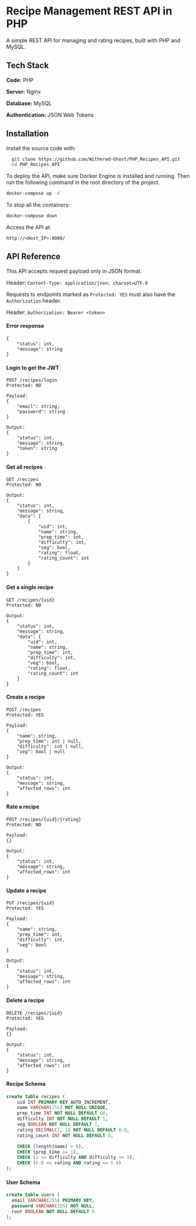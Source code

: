 # Recipe Management REST API in PHP

A simple REST API for managing and rating recipes, built with PHP and MySQL.

## Tech Stack

**Code:** PHP

**Server:** Nginx

**Database:** MySQL

**Authentication:** JSON Web Tokens

## Installation

Install the source code with:

```bash
  git clone https://github.com/Withered-Ghost/PHP_Recipes_API.git
  cd PHP_Recipes_API
```

To deploy the API, make sure Docker Engine is installed and running. Then run the following command in the root directory of the project.

```bash
docker-compose up -d
```

To stop all the containers:

```bash
docker-compose down
```

Access the API at:

```
http://<Host_IP>:8080/
```

## API Reference

This API accepts request payload only in JSON format.

Header: `Content-Type: application/json; charset=UTF-8`

Requests to endpoints marked as `Protected: YES` must also have the `Authorization` header.

Header: `Authorization: Bearer <token>`

#### Error response

```
{
    "status": int,
    "message": string
}
```

#### Login to get the JWT

```
POST /recipes/login
Protected: NO

Payload:
{
    "email": string,
    "password": string
}

Output:
{
    "status": int,
    "message": string,
    "token": string
}
```

#### Get all recipes

```
GET /recipes
Protected: NO

Output:
{
    "status": int,
    "message": string,
    "data": [
        {
            "uid": int,
            "name": string,
            "prep_time": int,
            "difficulty": int,
            "veg": bool,
            "rating": float,
            "rating_count": int
        }
    ]
}
```

#### Get a single recipe

```
GET /recipes/{uid}
Protected: NO

Output:
{
    "status": int,
    "message": string,
    "data": {
        "uid": int,
        "name": string,
        "prep_time": int,
        "difficulty": int,
        "veg": bool,
        "rating": float,
        "rating_count": int
    }
}
```

#### Create a recipe

```
POST /recipes
Protected: YES

Payload:
{
    "name": string,
    "prep_time": int | null,
    "difficulty": int | null,
    "veg": bool | null
}

Output:
{
    "status": int,
    "message": string,
    "affected_rows": int
}
```

#### Rate a recipe

```
POST /recipes/{uid}/{rating}
Protected: NO

Payload:
{}

Output:
{
    "status": int,
    "message": string,
    "affected_rows": int
}
```

#### Update a recipe

```
PUT /recipes/{uid}
Protected: YES

Payload:
{
    "name": string,
    "prep_time": int,
    "difficulty": int,
    "veg": bool
}

Output:
{
    "status": int,
    "message": string,
    "affected_rows": int
}
```

#### Delete a recipe

```
DELETE /recipes/{uid}
Protected: YES

Payload:
{}

Output:
{
    "status": int,
    "message": string,
    "affected_rows": int
}
```

#### Recipe Schema

```sql
create table recipes (
    uid INT PRIMARY KEY AUTO_INCREMENT,
    name VARCHAR(255) NOT NULL UNIQUE,
    prep_time INT NOT NULL DEFAULT 60,
    difficulty INT NOT NULL DEFAULT 1,
    veg BOOLEAN NOT NULL DEFAULT 1,
    rating DECIMAL(2, 1) NOT NULL DEFAULT 0.0,
    rating_count INT NOT NULL DEFAULT 0,

    CHECK (length(name) > 0),
    CHECK (prep_time >= 1),
    CHECK (1 <= difficulty AND difficulty <= 3),
    CHECK (0.0 <= rating AND rating <= 5.0)
);
```

#### User Schema

```sql
create table users (
  email VARCHAR(255) PRIMARY KEY,
  password VARCHAR(255) NOT NULL,
  root BOOLEAN NOT NULL DEFAULT 0
);
```
